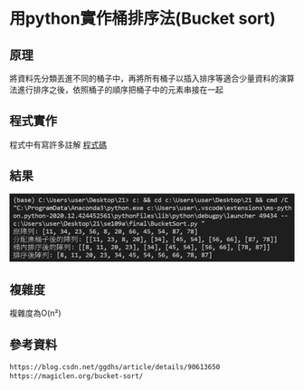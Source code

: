 # 用python實作桶排序法(Bucket sort) 
## 原理
將資料先分類丟進不同的桶子中，再將所有桶子以插入排序等適合少量資料的演算法進行排序之後，依照桶子的順序把桶子中的元素串接在一起

## 程式實作
程式中有寫許多註解
[程式碼](https://github.com/ja1223/se109a/blob/master/final/BucketSort.py)
## 結果
![](https://github.com/ja1223/se109a/blob/master/final/photo/result.jpg)
## 複雜度
複雜度為O(n²)

## 參考資料
```
https://blog.csdn.net/ggdhs/article/details/90613650
https://magiclen.org/bucket-sort/
```
